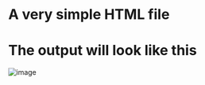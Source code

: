 <h1>A very simple HTML file</h1>
<h1>The output will look like this</h1>

![image](https://github.com/syedshoriful/CJ/assets/94040527/0fde86d1-4cef-443c-9195-a68fae728eb5)

